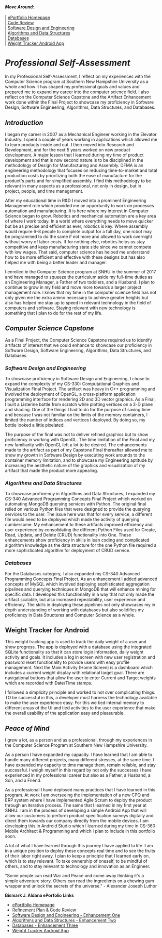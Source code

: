#### _Move Around:_
| [ePortfolio Homepage](https://bizofsteel.github.io)<br>
| [Code Review](https://bizofsteel.github.io/Code_Review.html)<br>
| [Software Design and Engineering](https://bizofsteel.github.io/Software_Design_and_Engineering.html)<br> 
| [Algorithms and Data Structures](https://bizofsteel.github.io/Algorithms_and_Data_Structure.html)<br>
| [Databases](https://bizofsteel.github.io/Databases.html)<br>
| [Weight Tracker Android App](https://bizofsteel.github.io/DroidWeightApp.html)<br>


# _Professional Self-Assessment_

In my Professional Self-Assessment, I reflect on my experiences with the Computer Science program at Southern New Hampshire University as a whole and how it has shaped my professional goals and values and prepared me to expand my career into the computer science field. I also reflect on the Computer Science Capstone and the Artifact Enhancement work done within the Final Project to showcase my proficiency in Software Design, Software Engineering, Algorithms, Data Structures, and Databases.  

## _Introduction_

I began my career in 2007 as a Mechanical Engineer working in the Elevator Industry.   I spent a couple of years working in applications which allowed me to learn products inside and out.   I then moved into Research and Development, and for the next 5 years worked on new product development.  A major lesson that I learned during my time of product development and that is now second nature is to be disciplined in the methodology of Design for Manufacturing and Assembly.  DFMA is an engineering methodology that focuses on reducing time-to-market and total production costs by prioritizing both the ease of manufacture for the product's parts and for simplified assembly.  I find this methodology to be relevant in many aspects as a professional, not only in design, but in project, people, and time management. 

After my educational time in R&D I moved into a prominent Engineering Management role which provided me an opportunity to work on processes automation and manufacturing.   It is here where my interest in Computer Science began to grow.  Robotics and mechanical automation are a key area of where I work today.  In a world where everything needs to move quicker but be as precise and efficient as ever, robotics is key. Where assembly would require 6-8 people to complete output for a full day, one robot may be programmed to do the same if not more and allowed to work overnight without worry of labor costs.  If for nothing else, robotics helps us stay competitive and keep manufacturing state side since we cannot compete with low wages.  That said, computer science has helped me understand how to be more efficient and effective with these designs but has also helped me with being a better leader and manager.

I enrolled in the Computer Science program at SNHU in the summer of 2017 and have managed to squeeze the curriculum aside my full-time duties as an Engineering Manager, a Father of two toddlers, and a Husband.  I plan to continue to grow in my field and move more towards a larger project management role.   I know that my time in the computer science field has not only given me the extra ammo necessary to achieve greater heights but also has helped me stay up to speed in relevant technology in the field of computers and software.   Staying relevant with new technology is something that I plan to do for the rest of my life.
## _Computer Science Capstone_

As a Final Project, the Computer Science Capstone required us to identify artifacts of interest that we could enhance to showcase our proficiency in Software Design, Software Engineering, Algorithms, Data Structures, and Databases.  

### _Software Design and Engineering_

To showcase proficiency in Software Design and Engineering, I chose to expand the complexity of my CS-330: Computational Graphics and Visualization Final Project.  The artifact was heavy in C++ programming and involved the deployment of OpenGL, a cross-platform application programming interface for rendering 2D and 3D vector graphics.   As a Final, I built a Listerine bottle from scratch while plotting vertices on a 3-D plane and shading. One of the things I had to do for the purpose of saving time and because I was not familiar on the limits of the memory containers, I limited the number of indices and vertices I deployed.  By doing so, my bottle looked a little pixelated.  

The purpose of the final was not to deliver refined graphics but to show proficiency in working with OpenGL.   The time limitation of the Final and my new familiarity with OpenGL left a lot to be desired.   The enhancements made to the artifact as part of my Capstone Final thereafter allowed me to show my growth in Software Design by executing work arounds to the container memory limitation, and to showcase my Engineering aptitude by increasing the aesthetic nature of the graphics and visualization of my artifact that made the product more appealing.

### _Algorithms and Data Structures_

To showcase proficiency in Algorithms and Data Structures, I expanded my CS-340 Advanced
Programming Concepts Final Project which worked on automating MongoDB querying services with Python.  The original final relied on various Python files that were designed to provide the querying services to the user.   The issue here was that for every service, a different file would need to be deployed which made the activity of querying cumbersome.  My enhancement to these artifacts improved efficiency and user experience by consolidating the different Python Files used for Create, Read, Update, and Delete (CRUD) functionality into One.  These enhancements show proficiency in skills in lean coding and complicated algorithm knowledge as the data structure for the one Python file required a more sophisticated algorithm for deployment of CRUD service.

### _Databases_

For the Databases category, I also expanded my CS-340 Advanced Programming Concepts Final Project.  As an enhancement I added advanced concepts of MySQL which involved deploying sophisticated aggregation pipelines and querying techniques in MongoDB that will enhance mining for specific data.  I developed this functionality in a way that not only made the artifact scalable, but also increased repeatability, user experience and efficiency.  The skills in deploying these pipelines not only showcases my in depth understanding of working with databases but also solidifies my proficiency in Data Structures and Computer Science as a whole.  

## Weight Tracker for Android
This weight tracking app is used to track the daily weight of a user and show progress. The app is deployed with a database using the integrated SQLite functionality so that it can store login information, daily weight activity and goals. It includes a log in screen with new user registration and password reset functionality to provide users with easy profile management. Next the Main Activity (Home Screen) is a dashboard which includes a current weight display with relational target goal. There are navigational buttons that allow the user to enter Current and Target weights which are recorded with Date/Time stamps.

I followed a simplicity principle and worked to not over complicating things.   TO be successful in this, a developer must harness the technology available to make the user experience easy.   For this we tied internal memory to different areas of the UI and tied activities to the user experience that make the overall usability of the application easy and pleasurable.

## _Peace of Mind_

I grew a lot, as a person and as a professional, through my experiences in the Computer Science Program at Southern New Hampshire University.   

As a person I have expanded my capacity.   I have learned that I am able to handle many different projects, many different stresses, at the same time.  I have expanded my capacity to time manage them, remain reliable, and stay successful.  I weigh myself in this regard by not only the successes I have experienced in my professional career but also as a Father, a Husband, a Son, and a Friend.  

As a professional I have deployed many practices that I have learned in this program.  At work I am overseeing the implementation of a new CPQ and ERP system where I have implemented Agile Scrum to deploy the product through an iterative process.  The same that I learned in my first year at SNHU.   I am in the process of developing a simple Android App that will allow our customers to perform product specification surveys digitally and direct them towards our company directly from the mobile devices.  I am developing this in Android Studio which I learned during my time in CS-360 Mobile Architect & Programming and which I plan to include in this portfolio soon.

A lot of what I have learned through this journey I have applied to life.  I am in a unique position to deploy these concepts real time and to see the fruits of their labor right away.   I plan to keep a principle that I learned early on, which is to stay relevant.  To take ownership of oneself, to be mindful of others, and to stay relevant to technology and innovation as an Engineer.  

"Some people can read War and Peace and come away thinking it's a simple adventure story. Others can read the ingredients on a chewing gum wrapper and unlock the secrets of the universe." - Alexander Joseph Luthor


**Bismark J. Aldana ePorfolio Links**<br>
* [ePortfolio Homepage](https://bizofsteel.github.io)<br>
* [Refinement Plan & Code Review](https://bizofsteel.github.io/Code_Review.html)<br>
* [Software Design and Engineering - Enhancement One](https://bizofsteel.github.io/Software_Design_and_Engineering.html)<br>
* [Algorithms and Data Structures - Enhancement Two](https://bizofsteel.github.io/Algorithms_and_Data_Structure.html)<br>
* [Databases - Enhancement Three](https://bizofsteel.github.io/Databases.html)<br>
* [Weight Tracker Android App](https://bizofsteel.github.io/DroidWeightApp.html)<br>


